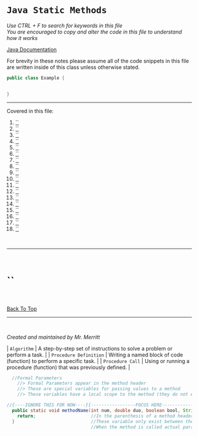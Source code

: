 # `Java Static Methods`
*Use CTRL + F to search for keywords in this file*  
*You are encouraged to copy and alter the code in this file to understand how it works*

[Java Documentation](https://docs.oracle.com/en/java/javase/index.html)

For brevity in these notes please assume all of the code snippets in this file are written inside of this class unless otherwise stated.
```java
public class Example {

        
}
```
---

Covered in this file:
1. [``]()
1. [``]()
1. [``]()
1. [``]()
1. [``]()
1. [``]()
1. [``]()
1. [``]()
1. [``]()
1. [``]()
1. [``]()
1. [``]()
1. [``]()
1. [``]()
1. [``]()
1. [``]()
1. [``]()
1. [``]()

<br>

---

<br>

# ``


<br>

[Back To Top]()

---

<br>

*Created and maintained by Mr. Merritt*


| `Algorithm`          | A step-by-step set of instructions to solve a problem or perform a task.      |
| `Procedure Definition` | Writing a named block of code (function) to perform a specific task.        |
| `Procedure Call`     | Using or running a procedure (function) that was previously defined.          |



```java
  //Formal Parameters
    //> Formal Parameters appear in the method header
    //> These are special variables for passing values to a method
    //> These variables have a local scope to the method (they do not exist outside the method definition)

//{----IGNORE THIS FOR NOW----}{-----------------FOCUS HERE------------------}
  public static void methodName(int num, double duo, boolean bool, String str) {
    return;                     //In the parenthesis of a method header formal parameters(variables) are declared
  }                             //These variable only exist between the {} of the method
                                //When the method is called actual parameters(arguments) aka values are used to initialize the formal parameters. 

```
